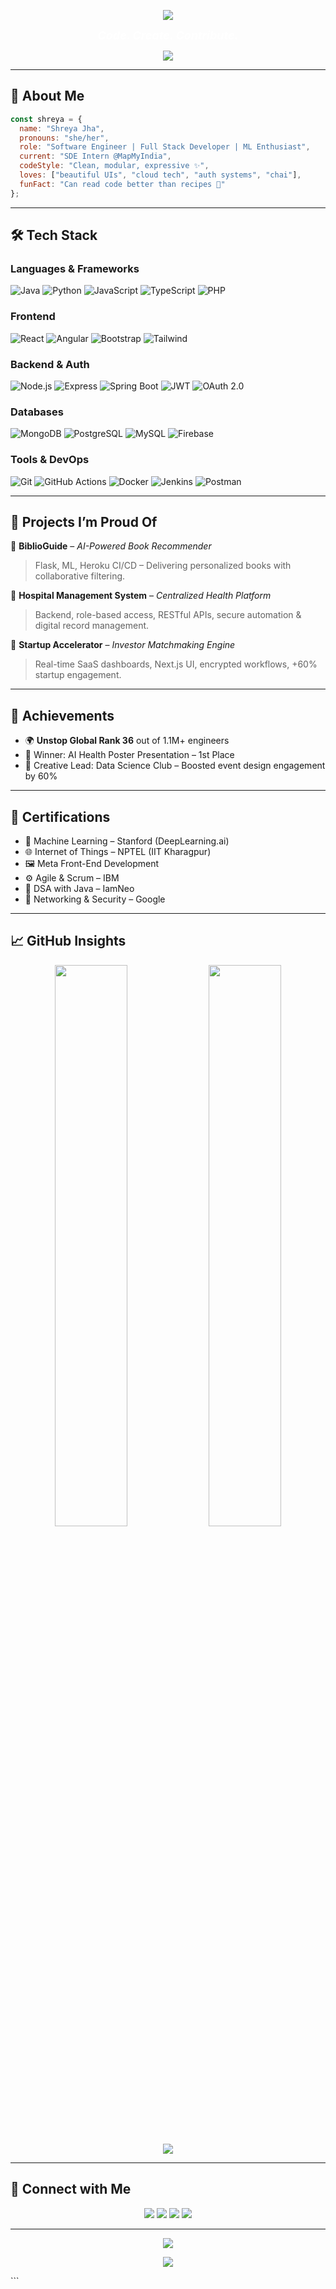 <!-- Header Banner -->
<p align="center">
  <img src="https://capsule-render.vercel.app/api?type=waving&color=gradient&height=180&section=header&text=Hey%20I'm%20Shreya%20Jha%20👩‍💻&fontSize=38&fontColor=ffffff" />
</p>

<!-- Description Below Banner (No Overlap) -->
<p align="center">
  <b><i><span style="font-size: 18px; color: #ffffff;">Code. Create. Contribute.</span></i></b>
</p>

<!-- Typing Animation -->
<p align="center">
  <img src="https://readme-typing-svg.herokuapp.com?font=Fira+Code&duration=2500&pause=1000&center=true&vCenter=true&width=580&lines=FFull+Stack+Dev+%7C+Cloud+Explorer+%7C+Creative+Builder;Building+meaningful+tech+with+aesthetic+vibes;Blending+logic+and+design+with+purpose." />
</p>

---

## 👋 About Me

```js
const shreya = {
  name: "Shreya Jha",
  pronouns: "she/her",
  role: "Software Engineer | Full Stack Developer | ML Enthusiast",
  current: "SDE Intern @MapMyIndia",
  codeStyle: "Clean, modular, expressive ✨",
  loves: ["beautiful UIs", "cloud tech", "auth systems", "chai"],
  funFact: "Can read code better than recipes 🍜"
};
```

---

## 🛠️ Tech Stack

### Languages & Frameworks
![Java](https://img.shields.io/badge/Java-%23ED8B00.svg?style=flat&logo=openjdk&logoColor=white)
![Python](https://img.shields.io/badge/Python-%2314354C.svg?style=flat&logo=python&logoColor=white)
![JavaScript](https://img.shields.io/badge/JavaScript-%23F7DF1E.svg?style=flat&logo=javascript&logoColor=black)
![TypeScript](https://img.shields.io/badge/TypeScript-%23007ACC.svg?style=flat&logo=typescript&logoColor=white)
![PHP](https://img.shields.io/badge/PHP-%23777BB4.svg?style=flat&logo=php&logoColor=white)

### Frontend
![React](https://img.shields.io/badge/React-%2320232a.svg?style=flat&logo=react&logoColor=%2361DAFB)
![Angular](https://img.shields.io/badge/Angular-DD0031?style=flat&logo=angular&logoColor=white)
![Bootstrap](https://img.shields.io/badge/Bootstrap-%23563D7C.svg?style=flat&logo=bootstrap&logoColor=white)
![Tailwind](https://img.shields.io/badge/Tailwind_CSS-%2338B2AC.svg?style=flat&logo=tailwind-css&logoColor=white)

### Backend & Auth
![Node.js](https://img.shields.io/badge/Node.js-%23339933.svg?style=flat&logo=node.js&logoColor=white)
![Express](https://img.shields.io/badge/Express.js-%23404d59.svg?style=flat&logo=express&logoColor=white)
![Spring Boot](https://img.shields.io/badge/Spring_Boot-%236DB33F.svg?style=flat&logo=spring-boot&logoColor=white)
![JWT](https://img.shields.io/badge/JWT-black?style=flat&logo=JSON%20web%20tokens)
![OAuth 2.0](https://img.shields.io/badge/OAuth%202.0-3e7ad4?style=flat&logo=oauth)

### Databases
![MongoDB](https://img.shields.io/badge/MongoDB-%234ea94b.svg?style=flat&logo=mongodb&logoColor=white)
![PostgreSQL](https://img.shields.io/badge/PostgreSQL-%23316192.svg?style=flat&logo=postgresql&logoColor=white)
![MySQL](https://img.shields.io/badge/MySQL-%2300f.svg?style=flat&logo=mysql&logoColor=white)
![Firebase](https://img.shields.io/badge/Firebase-ffca28?style=flat&logo=firebase&logoColor=black)

### Tools & DevOps
![Git](https://img.shields.io/badge/Git-%23F05033.svg?style=flat&logo=git&logoColor=white)
![GitHub Actions](https://img.shields.io/badge/GitHub_Actions-%232671E5.svg?style=flat&logo=github-actions&logoColor=white)
![Docker](https://img.shields.io/badge/Docker-%232496ED.svg?style=flat&logo=docker&logoColor=white)
![Jenkins](https://img.shields.io/badge/Jenkins-D24939?style=flat&logo=jenkins&logoColor=white)
![Postman](https://img.shields.io/badge/Postman-%23FF6C37.svg?style=flat&logo=postman&logoColor=white)

---

## 🚀 Projects I’m Proud Of

🧠 **BiblioGuide** – *AI-Powered Book Recommender*  
> Flask, ML, Heroku CI/CD – Delivering personalized books with collaborative filtering.

🏥 **Hospital Management System** – *Centralized Health Platform*  
> Backend, role-based access, RESTful APIs, secure automation & digital record management.

🌱 **Startup Accelerator** – *Investor Matchmaking Engine*  
> Real-time SaaS dashboards, Next.js UI, encrypted workflows, +60% startup engagement.

---

## 🏅 Achievements

- 🌍 **Unstop Global Rank 36** out of 1.1M+ engineers
- 🧾 Winner: AI Health Poster Presentation – 1st Place  
- 🎨 Creative Lead: Data Science Club – Boosted event design engagement by 60%

---

## 📜 Certifications

- 🧠 Machine Learning – Stanford (DeepLearning.ai)
- 🌐 Internet of Things – NPTEL (IIT Kharagpur)
- 🖼️ Meta Front-End Development
- ⚙️ Agile & Scrum – IBM
- 🧮 DSA with Java – IamNeo
- 🔐 Networking & Security – Google

---

## 📈 GitHub Insights

<p align="center">
  <img src="https://github-readme-stats.vercel.app/api?username=Shreyajha-16&show_icons=true&theme=radical&hide_border=true" width="48%" />
  <img src="https://github-readme-streak-stats.herokuapp.com/?user=Shreyajha-16&theme=radical&hide_border=true" width="48%" />
</p>

<p align="center">
  <img src="https://github-readme-activity-graph.cyclic.app/graph?username=Shreyajha-16&theme=dracula&hide_border=true" />
</p>

---

## 🔗 Connect with Me

<p align="center">
  <a href="mailto:shreyajhakuki@gmail.com"><img src="https://img.shields.io/badge/Gmail-EA4335?style=for-the-badge&logo=gmail&logoColor=white"/></a>
  <a href="https://linkedin.com/in/shreya-jha-a1b460229"><img src="https://img.shields.io/badge/LinkedIn-0A66C2?style=for-the-badge&logo=linkedin&logoColor=white"/></a>
  <a href="https://unstop.com/u/shreyjha6723"><img src="https://img.shields.io/badge/Unstop-2E294E?style=for-the-badge&logo=unstop&logoColor=white"/></a>
  <a href="https://github.com/Shreyajha-16"><img src="https://img.shields.io/badge/GitHub-181717?style=for-the-badge&logo=github&logoColor=white"/></a>
</p>

---

<p align="center">
  <img src="https://quotes-github-readme.vercel.app/api?type=horizontal&theme=radical" />
</p>

<p align="center">
  <img src="https://capsule-render.vercel.app/api?type=waving&color=gradient&height=140&section=footer"/>
</p>
```
